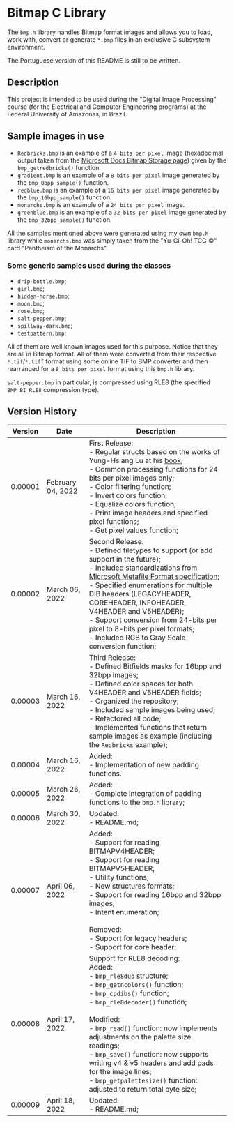 # Bitmap C Library

The `bmp.h` library handles Bitmap format images and allows you to load, work with, convert or generate `*.bmp` files in an exclusive C subsystem environment.

The Portuguese version of this README is still to be written.

## Description

This project is intended to be used during the "Digital Image Processing" course (for the Electrical and Computer Engineering programs) at the Federal University of Amazonas, in Brazil.

## Sample images in use

- `Redbricks.bmp` is an example of a `4 bits per pixel` image (hexadecimal output taken from the [Microsoft Docs Bitmap Storage page](https://docs.microsoft.com/en-us/windows/win32/gdi/bitmap-storage))  given by the `bmp_getredbricks()` function.
- `gradient.bmp` is an example of a `8 bits per pixel` image generated by the `bmp_8bpp_sample()` function.
- `redblue.bmp` is an example of a `16 bits per pixel` image generated by the `bmp_16bpp_sample()` function.
- `monarchs.bmp` is an example of a `24 bits per pixel` image.
- `greenblue.bmp` is an example of a `32 bits per pixel` image generated by the `bmp_32bpp_sample()` function.

All the samples mentioned above were generated using my own `bmp.h` library while `monarchs.bmp` was simply taken from the "Yu-Gi-Oh! TCG :copyright:" card "Pantheism of the Monarchs".

### Some generic samples used during the classes

- `drip-bottle.bmp`;
- `girl.bmp`;
- `hidden-horse.bmp`;
- `moon.bmp`;
- `rose.bmp`;
- `salt-pepper.bmp`;
- `spillway-dark.bmp`;
- `testpattern.bmp`;

All of them are well known images used for this purpose. Notice that they are all in Bitmap format. All of them were converted from their respective `*.tif`/`*.tiff` format using some online TIF to BMP converter and then rearranged for a `8 bits per pixel` format using this `bmp.h` library.

`salt-pepper.bmp` in particular, is compressed using RLE8 (the specified `BMP_BI_RLE8` compression type).



## Version History

| Version | Date              | Description                                                  |
| ------- | ----------------- | ------------------------------------------------------------ |
| 0.00001 | February 04, 2022 | First Release:<br />- Regular structs based on the works of Yung-Hsiang Lu at his [book](https://amzn.to/36rehCe);<br />- Common processing functions for 24 bits per pixel images only;<br />- Color filtering function;<br />- Invert colors function;<br />- Equalize colors function;<br />- Print image headers and specified pixel functions;<br />- Get pixel values function; |
| 0.00002 | March 06, 2022    | Second Release:<br />- Defined filetypes to support (or add support in the future);<br />- Included standardizations from [Microsoft Metafile Format specification](https://docs.microsoft.com/en-us/windows/win32/gdi/bitmap-storage?redirectedfrom=MSDN);<br />- Specified enumerations for multiple DIB headers (LEGACYHEADER, COREHEADER, INFOHEADER, V4HEADER and V5HEADER);<br />- Support conversion from 24-bits per pixel to 8-bits per pixel formats;<br />- Included RGB to Gray Scale conversion function; |
| 0.00003 | March 16, 2022    | Third Release:<br />- Defined Bitfields masks for 16bpp and 32bpp images;<br />- Defined color spaces for both V4HEADER and V5HEADER fields;<br />- Organized the repository; <br />- Included sample images being used;<br />- Refactored all code;<br />- Implemented functions that return sample images as example (including the `Redbricks` example); |
| 0.00004 | March 16, 2022    | Added:<br />- Implementation of new padding functions.       |
| 0.00005 | March 26, 2022    | Added:<br />- Complete integration of padding functions to the `bmp.h` library; |
| 0.00006 | March 30, 2022    | Updated:<br />- README.md;                                   |
| 0.00007 | April 06, 2022    | Added:<br />- Support for reading BITMAPV4HEADER;<br />- Support for reading BITMAPV5HEADER;<br />- Utility functions;<br />- New structures formats;<br />- Support for reading 16bpp and 32bpp images;<br />- Intent enumeration;<br /><br />Removed:<br />- Support for legacy headers;<br />- Support for core header; |
| 0.00008 | April 17, 2022    | Support for RLE8 decoding:<br />Added:<br />- `bmp_rle8duo` structure; <br />- `bmp_getncolors()` function; <br />- `bmp_cpdibs()` function; <br />- `bmp_rle8decoder()` function;<br /><br />Modified:<br />- `bmp_read()` function: now implements adjustments on the palette size readings; <br />- `bmp_save()` function: now supports writing v4 & v5 headers and add pads for the image lines; <br />- `bmp_getpalettesize()` function: adjusted to return total byte size; |
| 0.00009 | April 18, 2022    | Updated:<br />- README.md;                                   |

